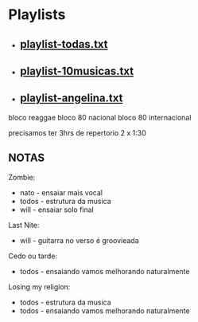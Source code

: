 # Playlists

  - ## [playlist-todas.txt](Playlists/playlist-todas.txt)
  
  - ## [playlist-10musicas.txt](Playlists/playlist-10musicas.txt)

  - ## [playlist-angelina.txt](Playlists/playlist-angelina.txt)


bloco reaggae
bloco 80 nacional
bloco 80 internacional

precisamos ter 3hrs de repertorio
2 x 1:30


## NOTAS

Zombie:
- nato - ensaiar mais vocal
- todos - estrutura da musica
- will - ensaiar solo final

Last Nite:
- will - guitarra no verso é groovieada

Cedo ou tarde:
- todos - ensaiando vamos melhorando naturalmente

Losing my religion:
- todos - estrutura da musica
- todos - ensaiando vamos melhorando naturalmente